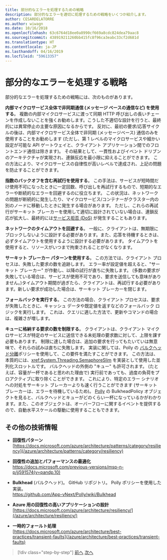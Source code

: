 ```yaml
---
title: 部分的なエラーを処理するための戦略
description: 部分的なエラーを適切に処理するための戦略をいくつか紹介します。
author: CESARDELATORRE
ms.author: wiwagn
ms.date: 10/16/2018
ms.openlocfilehash: 63c6764d18ee0a8990cf669a8cdc824dea79aac8
ms.sourcegitcommit: 438919211260bb415fc8f96ca3eabc33cf2d681d
ms.translationtype: HT
ms.contentlocale: ja-JP
ms.lasthandoff: 04/16/2019
ms.locfileid: "59613357"
---
```

# <a name="strategies-to-handle-partial-failure"></a>部分的なエラーを処理する戦略

部分的なエラーを処理するための戦略には、次のものがあります。

**内部マイクロサービス全体で非同期通信 (メッセージ ベースの通信など) を使用する**。 複数の内部マイクロサービスに渡って同期 HTTP 呼び出しの長いチェーンを作成しないことを強くお勧めします。こうした不適切な設計を行うと、最終的には異常停止の主要な原因になるからです。 反対に、最初の要求/応答サイクルの後は、内部マイクロサービス全体で非同期 (メッセージベース) 通信のみを使用することをお勧めします (ただし、第 1 レベルのマイクロサービスや細かい設定が可能な API ゲートウェイと、クライアント アプリケーション間でのフロントエンド通信は除きます)。 その結果として、一貫性およびイベント ドリブンのアーキテクチャが実現され、連鎖反応を最小限に抑えることができます。 この方法により、マイクロサービスの自律性が高いレベルで達成され、上記の問題を防止することができます。

**指数のバックオフを含む再試行を使用する**。 この手法は、サービスが短時間だけ使用不可になったときに一定回数、呼び出しを再試行するもので、短期的なエラーや断続的なエラーを回避するのに役立ちます。 この状況は、ネットワークの問題が断続的に発生したり、マイクロサービス/コンテナーがクラスター内の別のノードに移動したときに発生する場合があります。 ただし、これらの再試行がサーキット ブレーカーを使用して適切に設計されていない場合は、連鎖反応が拡大し、最終的には[サービス拒否 (DoS)](https://en.wikipedia.org/wiki/Denial-of-service_attack) が発生することもあります。

**ネットワークのタイムアウトを回避する**。 一般に、クライアントは、無期限にブロックしないように設計する必要があります。また、応答を待機するときは、必ずタイムアウトを使用するように設計する必要があります。 タイムアウトを使用すると、リソースがいつまで拘束されることがなくなります。

**サーキット ブレーカー パターンを使用する**。 この方法では、クライアント プロセスは、失敗した要求の数を追跡します。 エラー率が設定値を超えると、"サーキット ブレーカー" が作動し、以降の試行が直ちに失敗します。 (多数の要求が失敗している場合は、サービスが使用不可であり、要求を送信しても意味がありません。)タイムアウト期間が過ぎたら、クライアントは、再試行する必要があります。新しい要求が成功した場合は、サーキット ブレーカーを閉じます。

**フォールバックを実行する**。 この方法の場合、クライアント プロセスは、要求が失敗したときに、キャッシュ データや既定値を返すなどのフォールバック ロジックを実行します。 これは、クエリに適した方法で、更新やコマンドの場合は、複雑さが増します。

**キューに格納する要求の数を制限する**。 クライアントは、クライアント マイクロサービスが特定のサービスに送信できる未処理の要求数に対して、上限を課す必要もあります。 制限に達した場合は、追加の要求を行ってもたいていは無意味で、それらの試みは直ちに失敗します。 実装に関しては、Polly の [バルクヘッド分離](https://github.com/App-vNext/Polly/wiki/Bulkhead)ポリシーを使用して、この要件を満たすことができます。 この方法は、本質的には、<xref:System.Threading.SemaphoreSlim> を実装として使用した並列化スロットルです。 バルクヘッドの外側の "キュー" も許可されます。 (たとえば、容量が一杯であると思われた理由で) 実行前であっても、過度の負荷をプロアクティブに取り除くことができます。 これにより、特定のエラー シナリオへの対処をサーキット ブレーカーよりも速く行うことができます (サーキット ブレーカーは、エラーを待機しているため)。 [Polly](http://www.thepollyproject.org/) の BulkheadPolicy オブジェクトを見ると、バルクヘッドとキューがどのくらい一杯になっているかがわかります。また、このオブジェクトは、オーバーフローに関するイベントを提供するので、自動水平スケールの駆動に使用することもできます。

## <a name="additional-resources"></a>その他の技術情報

- **回復性パターン**\
  [https://docs.microsoft.com/azure/architecture/patterns/category/resiliency](/azure/architecture/patterns/category/resiliency)

- **回復性の追加とパフォーマンスの最適化**\
  <https://docs.microsoft.com/previous-versions/msp-n-p/jj591574(v=pandp.10)>

- **Bulkhead** (バルクヘッド)。 GitHub リポジトリ。 Polly ポリシーを使用した実装。\
  <https://github.com/App-vNext/Polly/wiki/Bulkhead>

- **Azure 用の回復性の高いアプリケーションの設計**\
  [https://docs.microsoft.com/azure/architecture/resiliency/](/azure/architecture/resiliency/)

- **一時的フォールト処理**\
  [https://docs.microsoft.com/azure/architecture/best-practices/transient-faults](/azure/architecture/best-practices/transient-faults)

>[!div class="step-by-step"]
>[前へ](handle-partial-failure.md)
>[次へ](implement-retries-exponential-backoff.md)

